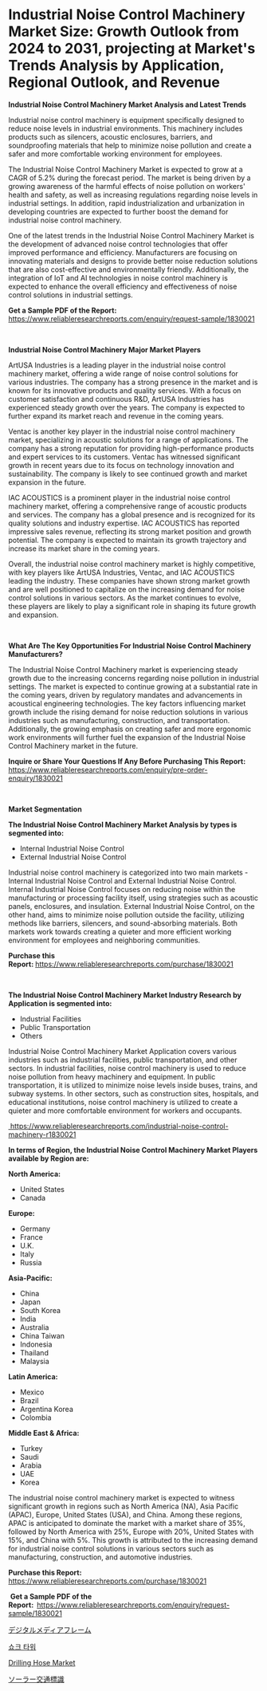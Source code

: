 <p><h1>Industrial Noise Control Machinery Market Size: Growth Outlook from 2024 to 2031, projecting at Market's Trends Analysis by Application, Regional Outlook, and Revenue</h1></p><p><strong>Industrial Noise Control Machinery Market Analysis and Latest Trends</strong></p>
<p><p>Industrial noise control machinery is equipment specifically designed to reduce noise levels in industrial environments. This machinery includes products such as silencers, acoustic enclosures, barriers, and soundproofing materials that help to minimize noise pollution and create a safer and more comfortable working environment for employees.</p><p>The Industrial Noise Control Machinery Market is expected to grow at a CAGR of 5.2% during the forecast period. The market is being driven by a growing awareness of the harmful effects of noise pollution on workers' health and safety, as well as increasing regulations regarding noise levels in industrial settings. In addition, rapid industrialization and urbanization in developing countries are expected to further boost the demand for industrial noise control machinery.</p><p>One of the latest trends in the Industrial Noise Control Machinery Market is the development of advanced noise control technologies that offer improved performance and efficiency. Manufacturers are focusing on innovating materials and designs to provide better noise reduction solutions that are also cost-effective and environmentally friendly. Additionally, the integration of IoT and AI technologies in noise control machinery is expected to enhance the overall efficiency and effectiveness of noise control solutions in industrial settings.</p></p>
<p><strong>Get a Sample PDF of the Report:&nbsp;</strong> <a href="https://www.reliableresearchreports.com/enquiry/request-sample/1830021">https://www.reliableresearchreports.com/enquiry/request-sample/1830021</a></p>
<p>&nbsp;</p>
<p><strong>Industrial Noise Control Machinery Major Market Players</strong></p>
<p><p>ArtUSA Industries is a leading player in the industrial noise control machinery market, offering a wide range of noise control solutions for various industries. The company has a strong presence in the market and is known for its innovative products and quality services. With a focus on customer satisfaction and continuous R&D, ArtUSA Industries has experienced steady growth over the years. The company is expected to further expand its market reach and revenue in the coming years.</p><p>Ventac is another key player in the industrial noise control machinery market, specializing in acoustic solutions for a range of applications. The company has a strong reputation for providing high-performance products and expert services to its customers. Ventac has witnessed significant growth in recent years due to its focus on technology innovation and sustainability. The company is likely to see continued growth and market expansion in the future.</p><p>IAC ACOUSTICS is a prominent player in the industrial noise control machinery market, offering a comprehensive range of acoustic products and services. The company has a global presence and is recognized for its quality solutions and industry expertise. IAC ACOUSTICS has reported impressive sales revenue, reflecting its strong market position and growth potential. The company is expected to maintain its growth trajectory and increase its market share in the coming years.</p><p>Overall, the industrial noise control machinery market is highly competitive, with key players like ArtUSA Industries, Ventac, and IAC ACOUSTICS leading the industry. These companies have shown strong market growth and are well positioned to capitalize on the increasing demand for noise control solutions in various sectors. As the market continues to evolve, these players are likely to play a significant role in shaping its future growth and expansion.</p></p>
<p>&nbsp;</p>
<p><strong>What Are The Key Opportunities For Industrial Noise Control Machinery Manufacturers?</strong></p>
<p><p>The Industrial Noise Control Machinery market is experiencing steady growth due to the increasing concerns regarding noise pollution in industrial settings. The market is expected to continue growing at a substantial rate in the coming years, driven by regulatory mandates and advancements in acoustical engineering technologies. The key factors influencing market growth include the rising demand for noise reduction solutions in various industries such as manufacturing, construction, and transportation. Additionally, the growing emphasis on creating safer and more ergonomic work environments will further fuel the expansion of the Industrial Noise Control Machinery market in the future.</p></p>
<p><strong>Inquire or Share Your Questions If Any Before Purchasing This Report:</strong> <a href="https://www.reliableresearchreports.com/enquiry/pre-order-enquiry/1830021">https://www.reliableresearchreports.com/enquiry/pre-order-enquiry/1830021</a></p>
<p>&nbsp;</p>
<p><strong>Market Segmentation</strong></p>
<p><strong>The Industrial Noise Control Machinery Market Analysis by types is segmented into:</strong></p>
<p><ul><li>Internal Industrial Noise Control</li><li>External Industrial Noise Control</li></ul></p>
<p><p>Industrial noise control machinery is categorized into two main markets - Internal Industrial Noise Control and External Industrial Noise Control. Internal Industrial Noise Control focuses on reducing noise within the manufacturing or processing facility itself, using strategies such as acoustic panels, enclosures, and insulation. External Industrial Noise Control, on the other hand, aims to minimize noise pollution outside the facility, utilizing methods like barriers, silencers, and sound-absorbing materials. Both markets work towards creating a quieter and more efficient working environment for employees and neighboring communities.</p></p>
<p><strong>Purchase this Report:&nbsp;</strong><a href="https://www.reliableresearchreports.com/purchase/1830021">https://www.reliableresearchreports.com/purchase/1830021</a></p>
<p>&nbsp;</p>
<p><strong>The Industrial Noise Control Machinery Market Industry Research by Application is segmented into:</strong></p>
<p><ul><li>Industrial Facilities</li><li>Public Transportation</li><li>Others</li></ul></p>
<p><p>Industrial Noise Control Machinery Market Application covers various industries such as industrial facilities, public transportation, and other sectors. In industrial facilities, noise control machinery is used to reduce noise pollution from heavy machinery and equipment. In public transportation, it is utilized to minimize noise levels inside buses, trains, and subway systems. In other sectors, such as construction sites, hospitals, and educational institutions, noise control machinery is utilized to create a quieter and more comfortable environment for workers and occupants.</p></p>
<p><a href="https://www.reliableresearchreports.com/industrial-noise-control-machinery-r1830021">&nbsp;https://www.reliableresearchreports.com/industrial-noise-control-machinery-r1830021</a></p>
<p><strong>In terms of Region, the Industrial Noise Control Machinery Market Players available by Region are:</strong></p>
<p>
    <p> <strong> North America: </strong>
        <ul>
            <li>United States</li>
            <li>Canada</li>
        </ul>
        </p> 
    <p> <strong> Europe: </strong>
        <ul>
            <li>Germany</li>
            <li>France</li>
            <li>U.K.</li>
            <li>Italy</li>
            <li>Russia</li>
        </ul>
        </p> 
    <p> <strong> Asia-Pacific: </strong>
        <ul>
            <li>China</li>
            <li>Japan</li>
            <li>South Korea</li>
            <li>India</li>
            <li>Australia</li>
            <li>China Taiwan</li>
            <li>Indonesia</li>
            <li>Thailand</li>
            <li>Malaysia</li>
        </ul>
        </p> 
    <p> <strong> Latin America: </strong>
        <ul>
            <li>Mexico</li>
            <li>Brazil</li>
            <li>Argentina Korea</li>
            <li>Colombia</li>
        </ul>
        </p> 
    <p> <strong> Middle East & Africa: </strong>
        <ul>
            <li>Turkey</li>
            <li>Saudi</li>
            <li>Arabia</li>
            <li>UAE</li>
            <li>Korea</li>
        </ul>
    </p>
    </p>
<p><p>The industrial noise control machinery market is expected to witness significant growth in regions such as North America (NA), Asia Pacific (APAC), Europe, United States (USA), and China. Among these regions, APAC is anticipated to dominate the market with a market share of 35%, followed by North America with 25%, Europe with 20%, United States with 15%, and China with 5%. This growth is attributed to the increasing demand for industrial noise control solutions in various sectors such as manufacturing, construction, and automotive industries.</p></p>
<p><strong>Purchase this Report: </strong><a href="https://www.reliableresearchreports.com/purchase/1830021">https://www.reliableresearchreports.com/purchase/1830021</a></p>
<p>&nbsp;<strong>Get a Sample PDF of the Report:&nbsp;&nbsp;</strong><a href="https://www.reliableresearchreports.com/enquiry/request-sample/1830021">https://www.reliableresearchreports.com/enquiry/request-sample/1830021</a></p>
<p><strong></strong></p>
<p><p><a href="https://github.com/lily-u-genius/Market-Research-Report-List-1/blob/main/276736642144.md">デジタルメディアフレーム</a></p><p><a href="https://github.com/vdhdwjyp90142/Market-Research-Report-List-1/blob/main/853375038674.md">쇼크 타워</a></p><p><a href="https://issuu.com/reportprime-2/docs/drilling-hose-market-size-2030.pptx">Drilling Hose Market</a></p><p><a href="https://github.com/dandier2003/Market-Research-Report-List-1/blob/main/772150242145.md">ソーラー交通標識</a></p></p>